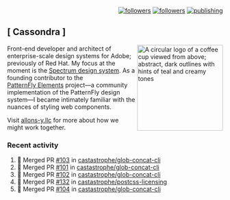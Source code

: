 <p align="right"><a rel="me" href="https://front-end.social/@castastrophe">
    <img alt="followers" title="Follow me on Mastodon" src="https://img.shields.io/mastodon/follow/109297102751309835?domain=https%3A%2F%2Ffront-end.social&label=Follow&logo=mastodon&logoColor=white&style=for-the-badge&labelColor=008080&color=006969"/></a>
  <a href="https://codepen.io/castastrophe/">
    <img alt="followers" title="Follow me on CodePen" src="https://img.shields.io/badge/23-1?color=640464&labelColor=7c007c&style=for-the-badge&logo=codepen&label=Follow"/></a>
<a href="https://castastrophe.medium.com/">
    <img alt="publishing" title="View articles on Medium" src="https://img.shields.io/badge/107-1?color=666&labelColor=444&label=subscribe&logo=medium&logoColor=white&style=for-the-badge"/></a>
</p>

## [&nbsp;Cassondra&nbsp;]

<img align="right" src="https://github-production-user-asset-6210df.s3.amazonaws.com/1840295/253016758-ba468774-1cd3-42c2-8f43-947b5eeb5edf.png" height="200" alt="A circular logo of a coffee cup viewed from above; abstract, dark outlines with hints of teal and creamy tones">

Front-end developer and architect of enterprise-scale design systems for Adobe; previously of Red Hat. My focus at the moment is the [Spectrum design system](https://github.com/adobe/spectrum-css). As a founding contributor to the [PatternFly&nbsp;Elements](https://github.com/patternfly/patternfly-elements) project&mdash;a community implementation of the PatternFly design system&mdash;I became intimately familiar with the nuances of styling web components.

Visit [allons-y.llc](http://allons-y.llc/) for more about how we might work together.

### Recent activity

<!--START_SECTION:activity-->
1. 🎉 Merged PR [#103](https://github.com/castastrophe/glob-concat-cli/pull/103) in [castastrophe/glob-concat-cli](https://github.com/castastrophe/glob-concat-cli)
2. 🎉 Merged PR [#101](https://github.com/castastrophe/glob-concat-cli/pull/101) in [castastrophe/glob-concat-cli](https://github.com/castastrophe/glob-concat-cli)
3. 🎉 Merged PR [#102](https://github.com/castastrophe/glob-concat-cli/pull/102) in [castastrophe/glob-concat-cli](https://github.com/castastrophe/glob-concat-cli)
4. 🎉 Merged PR [#132](https://github.com/castastrophe/postcss-licensing/pull/132) in [castastrophe/postcss-licensing](https://github.com/castastrophe/postcss-licensing)
5. 🎉 Merged PR [#104](https://github.com/castastrophe/glob-concat-cli/pull/104) in [castastrophe/glob-concat-cli](https://github.com/castastrophe/glob-concat-cli)
<!--END_SECTION:activity-->
